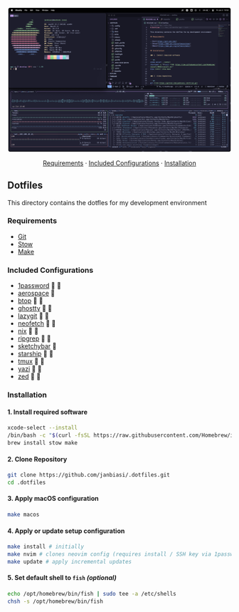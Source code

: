 <p align="center">
    <img width="500" src="./docs/screenshot.png" />
</p>
<p align="center">
    <a href="#requirements">Requirements</a> · <a href="#included-configurations">Included Configurations</a> · <a href="#installation">Installation</a>
</p>

## Dotfiles

This directory contains the dotfles for my development environment

### Requirements

- [Git](https://git-scm.com/)
- [Stow](https://www.gnu.org/software/stow/)
- [Make](https://www.gnu.org/software/make/)

### Included Configurations

- [1password](https://1password.com) :apple: :penguin:
- [aerospace](https://nikitabobko.github.io/AeroSpace/guide) :apple:
- [btop](https://github.com/aristocratos/btop) :apple: :penguin:
- [ghostty](https://ghostty.org/) :apple: :penguin:
- [lazygit](https://github.com/jesseduffield/lazygit) :apple: :penguin:
- [neofetch](https://github.com/dylanaraps/neofetch) :apple: :penguin:
- [nix](https://nixos.org) :apple: :penguin:
- [ripgrep](https://github.com/BurntSushi/ripgrep) :apple: :penguin:
- [sketchybar](https://github.com/FelixKratz/SketchyBar) :apple:
- [starship](https://starship.rs) :apple: :penguin:
- [tmux](https://github.com/tmux/tmux) :apple: :penguin:
- [yazi](https://github.com/sxyazi/yazi) :apple: :penguin:
- [zed](https://zed.dev) :apple: :penguin:

### Installation

#### 1. Install required software

```sh
xcode-select --install
/bin/bash -c "$(curl -fsSL https://raw.githubusercontent.com/Homebrew/install/HEAD/install.sh)"
brew install stow make
```

#### 2. Clone Repository

```sh
git clone https://github.com/janbiasi/.dotfiles.git
cd .dotfiles
```

#### 3. Apply macOS configuration

```sh
make macos
```

#### 4. Apply or update setup configuration

```sh
make install # initially
make nvim # clones neovim config (requires install / SSH key via 1password)
make update # apply incremental updates
```

#### 5. Set default shell to `fish` _(optional)_

```sh
echo /opt/homebrew/bin/fish | sudo tee -a /etc/shells
chsh -s /opt/homebrew/bin/fish
```
